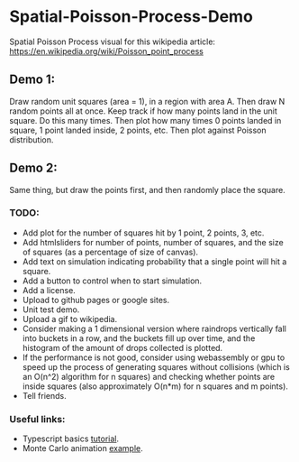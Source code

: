 # Spatial-Poisson-Process-Demo

Spatial Poisson Process visual for this wikipedia article:
https://en.wikipedia.org/wiki/Poisson_point_process

## Demo 1:
Draw random unit squares (area = 1), in a region with area A. Then draw N random points all at once. Keep track if how many points land in the unit square. Do this many times. Then plot how many times 0 points landed in square, 1 point landed inside, 2 points, etc. Then plot against Poisson distribution. 

## Demo 2:
Same thing, but draw the points first, and then randomly place the square.

### TODO:
- Add plot for the number of squares hit by 1 point, 2 points, 3, etc.
- Add htmlsliders for number of points, number of squares, and the size of squares (as a percentage of size of canvas).
- Add text on simulation indicating probability that a single point will hit a square.
- Add a button to control when to start simulation.
- Add a license.
- Upload to github pages  or google sites.
- Unit test demo.
- Upload a gif to wikipedia.
- Consider making a 1 dimensional version where raindrops vertically fall into buckets in a row, and the buckets fill up over time, and the histogram of the amount of drops collected is plotted.
- If the performance is not good, consider using webassembly or gpu to speed up the process of generating squares without collisions (which is an O(n^2) algorithm for n squares) and checking whether points are inside squares (also approximately O(n*m) for n squares and m points).
- Tell friends.

### Useful links:
- Typescript basics [tutorial](https://www.typescriptlang.org/docs/handbook/typescript-in-5-minutes.html).
- Monte Carlo animation [example](https://codereview.stackexchange.com/questions/216614/monte-carlo-pi-animation?rq=1).


